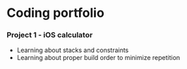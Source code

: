 # Coding portfolio
### Project 1 - iOS calculator
- Learning about stacks and constraints
- Learning about proper build order to minimize repetition

